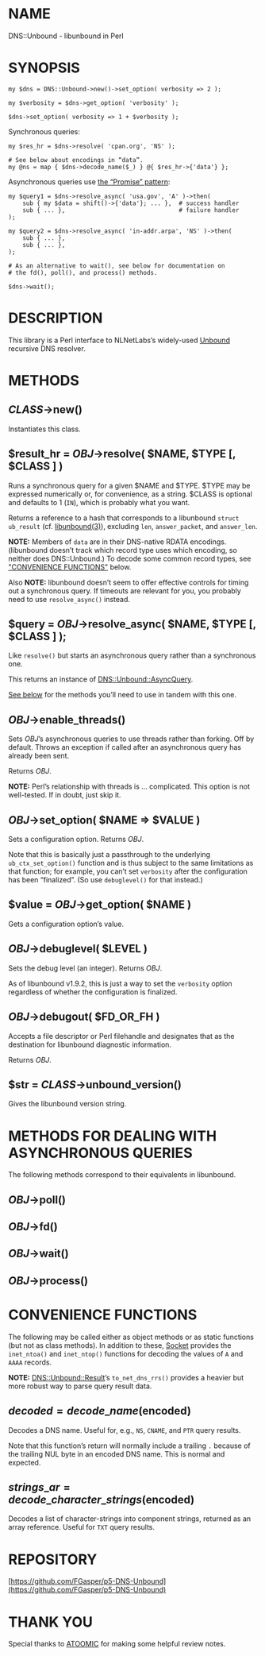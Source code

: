 # NAME

DNS::Unbound - libunbound in Perl

# SYNOPSIS

    my $dns = DNS::Unbound->new()->set_option( verbosity => 2 );

    my $verbosity = $dns->get_option( 'verbosity' );

    $dns->set_option( verbosity => 1 + $verbosity );

Synchronous queries:

    my $res_hr = $dns->resolve( 'cpan.org', 'NS' );

    # See below about encodings in “data”.
    my @ns = map { $dns->decode_name($_) } @{ $res_hr->{'data'} };

Asynchronous queries use [the “Promise” pattern](https://developer.mozilla.org/en-US/docs/Web/JavaScript/Guide/Using_promises):

    my $query1 = $dns->resolve_async( 'usa.gov', 'A' )->then(
        sub { my $data = shift()->{'data'}; ... },  # success handler
        sub { ... },                                # failure handler
    );

    my $query2 = $dns->resolve_async( 'in-addr.arpa', 'NS' )->then(
        sub { ... },
        sub { ... },
    );

    # As an alternative to wait(), see below for documentation on
    # the fd(), poll(), and process() methods.

    $dns->wait();

# DESCRIPTION

This library is a Perl interface to NLNetLabs’s widely-used
[Unbound](https://nlnetlabs.nl/projects/unbound/) recursive DNS resolver.

# METHODS

## _CLASS_->new()

Instantiates this class.

## $result\_hr = _OBJ_->resolve( $NAME, $TYPE \[, $CLASS \] )

Runs a synchronous query for a given $NAME and $TYPE. $TYPE may be
expressed numerically or, for convenience, as a string. $CLASS is
optional and defaults to 1 (`IN`), which is probably what you want.

Returns a reference to a hash that corresponds
to a libunbound `struct ub_result`
(cf. [libunbound(3)](https://nlnetlabs.nl/documentation/unbound/libunbound/)),
excluding `len`, `answer_packet`, and `answer_len`.

**NOTE:** Members of `data` are in their DNS-native RDATA encodings.
(libunbound doesn’t track which record type uses which encoding, so
neither does DNS::Unbound.)
To decode some common record types, see ["CONVENIENCE FUNCTIONS"](#convenience-functions) below.

Also **NOTE:** libunbound doesn’t seem to offer effective controls for
timing out a synchronous query.
If timeouts are relevant for you, you probably need
to use `resolve_async()` instead.

## $query = _OBJ_->resolve\_async( $NAME, $TYPE \[, $CLASS \] );

Like `resolve()` but starts an asynchronous query rather than a
synchronous one.

This returns an instance of [DNS::Unbound::AsyncQuery](https://metacpan.org/pod/DNS::Unbound::AsyncQuery).

[See below](#methods-for-dealing-with-asynchronous-queries) for
the methods you’ll need to use in tandem with this one.

## _OBJ_->enable\_threads()

Sets _OBJ_’s asynchronous queries to use threads rather than forking.
Off by default. Throws an exception if called after an asynchronous query has
already been sent.

Returns _OBJ_.

**NOTE:** Perl’s relationship with threads is … complicated.
This option is not well-tested. If in doubt, just skip it.

## _OBJ_->set\_option( $NAME => $VALUE )

Sets a configuration option. Returns _OBJ_.

Note that this is basically just a passthrough to the underlying
`ub_ctx_set_option()` function and is thus subject to the same limitations
as that function; for example, you can’t set `verbosity` after the
configuration has been “finalized”. (So use `debuglevel()` for that
instead.)

## $value = _OBJ_->get\_option( $NAME )

Gets a configuration option’s value.

## _OBJ_->debuglevel( $LEVEL )

Sets the debug level (an integer). Returns _OBJ_.

As of libunbound v1.9.2, this is just a way to set the `verbosity`
option regardless of whether the configuration is finalized.

## _OBJ_->debugout( $FD\_OR\_FH )

Accepts a file descriptor or Perl filehandle and designates that
as the destination for libunbound diagnostic information.

Returns _OBJ_.

## $str = _CLASS_->unbound\_version()

Gives the libunbound version string.

# METHODS FOR DEALING WITH ASYNCHRONOUS QUERIES

The following methods correspond to their equivalents in libunbound.

## _OBJ_->poll()



## _OBJ_->fd()



## _OBJ_->wait()



## _OBJ_->process()



# CONVENIENCE FUNCTIONS

The following may be called either as object methods or as static
functions (but not as class methods). In addition to these,
[Socket](https://metacpan.org/pod/Socket) provides the `inet_ntoa()` and `inet_ntop()`
functions for decoding the values of `A` and `AAAA` records.

**NOTE:** [DNS::Unbound::Result](https://metacpan.org/pod/DNS::Unbound::Result)’s `to_net_dns_rrs()` provides a heavier but
more robust way to parse query result data.

## $decoded = decode\_name($encoded)

Decodes a DNS name. Useful for, e.g., `NS`, `CNAME`, and `PTR` query
results.

Note that this function’s return will normally include a trailing `.`
because of the trailing NUL byte in an encoded DNS name. This is normal
and expected.

## $strings\_ar = decode\_character\_strings($encoded)

Decodes a list of character-strings into component strings,
returned as an array reference. Useful for `TXT` query results.

# REPOSITORY

[https://github.com/FGasper/p5-DNS-Unbound](https://github.com/FGasper/p5-DNS-Unbound)

# THANK YOU

Special thanks to [ATOOMIC](https://metacpan.org/author/ATOOMIC) for
making some helpful review notes.
